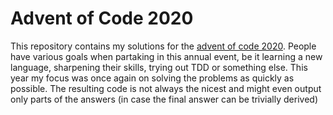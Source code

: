 # Advent of Code 2020
This repository contains my solutions for the [advent of code 2020](https://adventofcode.com/2020). People have various goals when partaking in this annual event, be it learning a new language, sharpening their skills, trying out TDD or something else. This year my focus was once again on solving the problems as quickly as possible. The resulting code is not always the nicest and might even output only parts of the answers (in case the final answer can be trivially derived)
